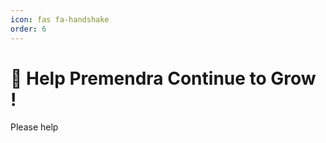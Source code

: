 ```yaml
---
icon: fas fa-handshake
order: 6
---
```


# 🤝 Help Premendra Continue to Grow !

<!-- Haotian's independent work is carried out by himself alone, and this site is self-hosted. If you'd like to help Haotian grow faster, consider supporting him through one of the following options:

You can support Haotian and Haotian's work directly:

- [Shop at Taobao](https://item.taobao.com/item.htm?abbucket=20&id=757057832446&spm=a230r.7195193.1997079397.6.79b73e0bdXJ062)
- [Visit my Company's Website](https://tsuenergy.com)
- [Donating Directly](https://www.paypal.com/paypalme/haotianma06) on PayPal

Your arrival has already made me feel grateful. Even without sponsorship, it's completely okay. I'm really looking forward to becoming friends with you. -->

Please help